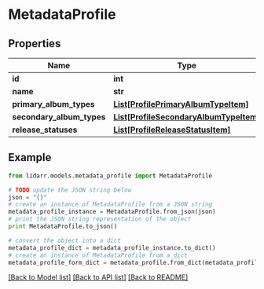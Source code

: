 # MetadataProfile


## Properties
Name | Type | Description | Notes
------------ | ------------- | ------------- | -------------
**id** | **int** |  | [optional] 
**name** | **str** |  | [optional] 
**primary_album_types** | [**List[ProfilePrimaryAlbumTypeItem]**](ProfilePrimaryAlbumTypeItem.md) |  | [optional] 
**secondary_album_types** | [**List[ProfileSecondaryAlbumTypeItem]**](ProfileSecondaryAlbumTypeItem.md) |  | [optional] 
**release_statuses** | [**List[ProfileReleaseStatusItem]**](ProfileReleaseStatusItem.md) |  | [optional] 

## Example

```python
from lidarr.models.metadata_profile import MetadataProfile

# TODO update the JSON string below
json = "{}"
# create an instance of MetadataProfile from a JSON string
metadata_profile_instance = MetadataProfile.from_json(json)
# print the JSON string representation of the object
print MetadataProfile.to_json()

# convert the object into a dict
metadata_profile_dict = metadata_profile_instance.to_dict()
# create an instance of MetadataProfile from a dict
metadata_profile_form_dict = metadata_profile.from_dict(metadata_profile_dict)
```
[[Back to Model list]](../README.md#documentation-for-models) [[Back to API list]](../README.md#documentation-for-api-endpoints) [[Back to README]](../README.md)


